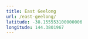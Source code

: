 ```yaml
---
title: East Geelong
url: /east-geelong/
latitude: -38.155553100000006
longitude: 144.3801967
---
```


